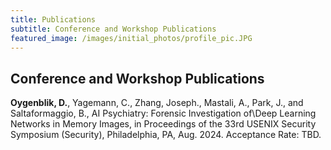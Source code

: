 ```yaml
---
title: Publications
subtitle: Conference and Workshop Publications
featured_image: /images/initial_photos/profile_pic.JPG
---
```

<!--- Insert picture of me at conference above --->


## Conference and Workshop Publications

**Oygenblik, D.**, Yagemann, C., Zhang, Joseph., Mastali, A., Park, J., and Saltaformaggio, B., 
AI Psychiatry: Forensic Investigation of\\Deep Learning Networks in Memory Images, in Proceedings of the 33rd USENIX Security Symposium (Security), Philadelphia, PA, Aug. 2024. Acceptance Rate: TBD.

<!--- ## Journal Articles --->
